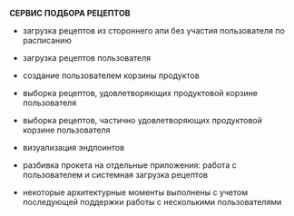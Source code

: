 **СЕРВИС ПОДБОРА РЕЦЕПТОВ**

- загрузка рецептов из стороннего апи без участия пользователя по расписанию
- загрузка рецептов пользователя
- создание пользователем корзины продуктов
- выборка рецептов, удовлетворяющих продуктовой корзине пользователя
- выборка рецептов, частично удовлетворяющих продуктовой корзине пользователя
- визуализация эндпоинтов
- разбивка прокета на отдельные приложения: работа с пользователем и системная загрузка рецептов

- некоторые архитектурные моменты выполнены с учетом последующей поддержки работы с несколькими пользователями